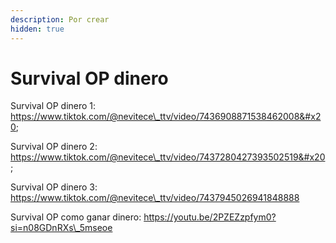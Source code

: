 ```yaml
---
description: Por crear
hidden: true
---
```


# Survival OP dinero

Survival OP dinero 1: https://www.tiktok.com/@nevitece\_ttv/video/7436908871538462008&#x20;

Survival OP dinero 2: https://www.tiktok.com/@nevitece\_ttv/video/7437280427393502519&#x20;

Survival OP dinero 3: https://www.tiktok.com/@nevitece\_ttv/video/7437945026941848888

Survival OP como ganar dinero: https://youtu.be/2PZEZzpfym0?si=n08GDnRXs\_5mseoe
